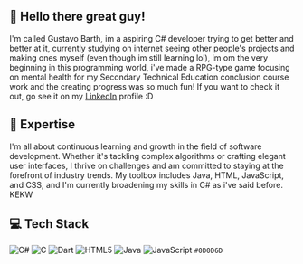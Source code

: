 ## 👋 Hello there great guy!
I'm called Gustavo Barth, im a aspiring C# developer trying to get better and better at it, currently studying on internet seeing other people's projects and making ones myself (even though im still learning lol), im om the very beginning in this programming world, i've made a RPG-type game focusing on mental health for my Secondary Technical Education conclusion course work and the creating progress was so much fun! If you want to check it out, go see it on my [LinkedIn](https://www.linkedin.com/in/gustavo-barth-73bb68238/) profile :D

## 🚀 Expertise
I'm all about continuous learning and growth in the field of software development. Whether it's tackling complex algorithms or crafting elegant user interfaces, I thrive on challenges and am committed to staying at the forefront of industry trends. My toolbox includes Java, HTML, JavaScript, and CSS, and I'm currently broadening my skills in C# as i've said before. KEKW

## 💻 Tech Stack
![C#](https://img.shields.io/badge/c%23-%23239120.svg?style=for-the-badge&logo=csharp&logoColor=white) ![C](https://img.shields.io/badge/c-%2300599C.svg?style=for-the-badge&logo=c&logoColor=white) ![Dart](https://img.shields.io/badge/dart-%230175C2.svg?style=for-the-badge&logo=dart&logoColor=white) ![HTML5](https://img.shields.io/badge/html5-%23E34F26.svg?style=for-the-badge&logo=html5&logoColor=white) ![Java](https://img.shields.io/badge/java-%23ED8B00.svg?style=for-the-badge&logo=openjdk&logoColor=white) ![JavaScript](https://img.shields.io/badge/javascript-%23323330.svg?style=for-the-badge&logo=javascript&logoColor=%23F7DF1E) 
`#0D0D6D`
<!--
**gbarth77/gbarth77** is a ✨ _special_ ✨ repository because its `README.md` (this file) appears on your GitHub profile.

Here are some ideas to get you started:

- 🔭 I’m currently working on ...
- 🌱 I’m currently learning ...
- 👯 I’m looking to collaborate on ...
- 🤔 I’m looking for help with ...
- 💬 Ask me about ...
- 📫 How to reach me: ...
- 😄 Pronouns: ...
- ⚡ Fun fact: ...
-->

